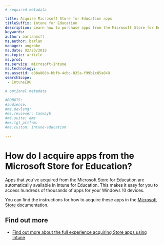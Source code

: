 ```yaml
---
# required metadata

title: Acquire Microsoft Store for Education apps
titleSuffix: Intune for Education
description: Learn how to purchase apps from the Microsoft Store for Education.
keywords:
author: barlanmsft
ms.author: barlan
manager: angrobe
ms.date: 02/23/2018
ms.topic: article
ms.prod:
ms.service: microsoft-intune
ms.technology:
ms.assetid: e38a808b-bbfb-4cbc-835a-f99b1c85a048
searchScope:
 - IntuneEDU

# optional metadata

#ROBOTS:
#audience:
#ms.devlang:
#ms.reviewer: tanmayb
#ms.suite: ems
#ms.tgt_pltfrm:
#ms.custom: intune-education

---
```


# How do I acquire apps from the Microsoft Store for Education?

Apps that you've acquired from the Microsoft Store for Education are automatically available in Intune for Education. This makes it easy for you to access hundreds of thousands of apps for your Windows 10 devices.

You can find the instructions for how to acquire these apps in the [Microsoft Store](https://docs.microsoft.com/microsoft-store/acquire-apps-windows-store-for-business#acquire-apps) documentation.

## Find out more

- [Find out more about the full experience acquiring Store apps using Intune](https://docs.microsoft.com/intune/deploy-use/manage-apps-you-purchased-from-the-windows-store-for-business-with-microsoft-intune)
